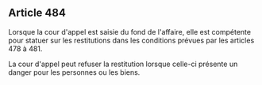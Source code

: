 Article 484
----
Lorsque la cour d'appel est saisie du fond de l'affaire, elle est compétente
pour statuer sur les restitutions dans les conditions prévues par les articles
478 à 481.

La cour d'appel peut refuser la restitution lorsque celle-ci présente un danger
pour les personnes ou les biens.
